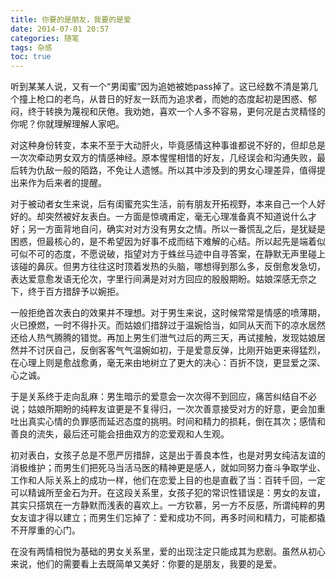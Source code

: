 ```yaml
---
title: 你要的是朋友，我要的是爱
date: 2014-07-01 20:57
categories: 随笔
tags: 杂感
toc: true
---
```

听到某某人说，又有一个“男闺蜜”因为追她被她pass掉了。这已经数不清是第几个撞上枪口的老鸟，从昔日的好友一跃而为追求者，而她的态度起初是困惑、郁闷，终于转换为蔑视和厌倦。我劝她，喜欢一个人多不容易，更何况是古灵精怪的你呢？你就理解理解人家吧。

对这种身份转变，本来不至于大动肝火，毕竟感情这种事谁都说不好的，但却总是一次次牵动男女双方的情感神经。原本惺惺相惜的好友，几经误会和沟通失败，最后转为仇敌一般的陌路，不免让人遗憾。所以其中涉及到的男女心理差异，值得提出来作为后来者的提醒。

对于被动者女生来说，后有闺蜜充实生活，前有朋友开拓视野，本来自己一个人好好的。却突然被好友表白。一方面是惊魂甫定，毫无心理准备真不知道说什么才好；另一方面背地自问，确实对对方没有男女之情。所以一番慌乱之后，是犹疑是困惑，但最核心的，是不希望因为好事不成而结下难解的心结。所以起先是端着似可似不可的态度，不愿说破，指望对方于蛛丝马迹中自寻答案，在静默无声里碰上该碰的鼻灰。但男方往往这时顶着发热的头脑，哪想得到那么多，反倒愈发急切，表达爱意愈发语无伦次，字里行间满是对对方回应的殷殷期盼。姑娘深感无奈之下，终于百方措辞予以婉拒。

一般拒绝首次表白的效果并不理想。对于男生来说，这时候常常是情感的喷薄期，火已撩燃，一时不得扑灭。而姑娘们措辞过于温婉恰当，如同从天而下的凉水居然还给人热气腾腾的错觉。再加上男生们泄气过后的两三天，再试接触，发现姑娘居然并不讨厌自己，反倒客客气气温婉如初，于是爱意反弹，比刚开始更来得猛烈，在心理上则是愈战愈勇，毫无来由地树立了更大的决心：百折不饶，更显爱之深、心之诚。

于是关系终于走向乱麻：男生暗示的爱意会一次次得不到回应，痛苦纠结自不必说；姑娘所期盼的纯粹友谊更是不复得归，一次次善意接受对方的好意，更会加重吐出真实心情的负罪感而延迟态度的挑明。时间和精力的损耗，倒在其次；感情和善良的流失，最后还可能会扭曲双方的恋爱观和人生观。

初对表白，女孩子总是不愿严厉措辞，这是出于善良本性，也是对男女纯洁友谊的消极维护；而男生们把死马当活马医的精神更是感人，就如同努力奋斗争取学业、工作和人际关系上的成功一样，他们在恋爱上目的也是直截了当：百转千回，一定可以精诚所至金石为开。在这段关系里，女孩子犯的常识性错误是：男女的友谊，其实只搭筑在一方静默而浅表的喜欢上。一方钦慕，另一方不反感，所谓纯粹的男女友谊才得以建立；而男生们忘掉了：爱和成功不同，再多时间和精力，可能都撬不开厚重的心门。

在没有两情相悦为基础的男女关系里，爱的出现注定只能成其为悲剧。虽然从初心来说，他们的需要看上去既简单又美好：你要的是朋友，我要的是爱。
